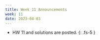 ```yaml
---
title: Week 11 Announcements 
week: 11
date: 2023-04-03
---
```

- HW 11 and solutions are posted.
{: .fs-5 }
